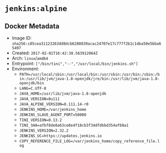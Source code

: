 # `jenkins:alpine`

## Docker Metadata

- Image ID: `sha256:c85cea31123263dd8dcb6288839acac24707e17c777f2b1c14ba50e5bba65497`
- Created: `2017-02-01T16:42:38.563912064Z`
- Arch: `linux`/`amd64`
- Entrypoint: `["/bin/tini","--","/usr/local/bin/jenkins.sh"]`
- Environment:
  - `PATH=/usr/local/sbin:/usr/local/bin:/usr/sbin:/usr/bin:/sbin:/bin:/usr/lib/jvm/java-1.8-openjdk/jre/bin:/usr/lib/jvm/java-1.8-openjdk/bin`
  - `LANG=C.UTF-8`
  - `JAVA_HOME=/usr/lib/jvm/java-1.8-openjdk`
  - `JAVA_VERSION=8u111`
  - `JAVA_ALPINE_VERSION=8.111.14-r0`
  - `JENKINS_HOME=/var/jenkins_home`
  - `JENKINS_SLAVE_AGENT_PORT=50000`
  - `TINI_VERSION=0.13.2`
  - `TINI_SHA=afbf8de8a63ce8e4f18cb3f34dfdbbd354af68a1`
  - `JENKINS_VERSION=2.32.2`
  - `JENKINS_UC=https://updates.jenkins.io`
  - `COPY_REFERENCE_FILE_LOG=/var/jenkins_home/copy_reference_file.log`
